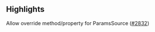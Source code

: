 ## Highlights

Allow override method/property for ParamsSource ([#2832](https://github.com/dotnet/BenchmarkDotNet/pull/2832))
